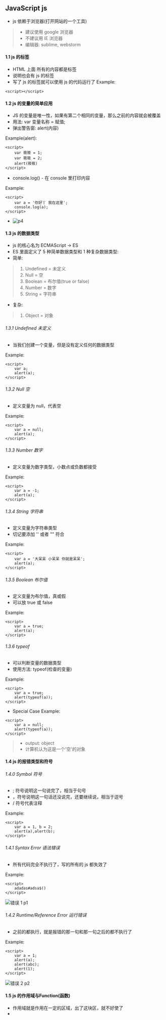 ## JavaScript js
+ js 依赖于浏览器(打开网站的一个工具)
> + 建议使用 google 浏览器
> + 不建议用 IE 浏览器
> + 编辑器: sublime, webstorm

#### 1.1 js 的标签
+ HTML 上面 所有的内容都是标签
+ 说明也会有 js 的标签
+ 写了 js 的标签就可以使用 js 的代码运行了
Example:
```
<script></script>
```

#### 1.2 js 的变量的简单应用
+ JS 的变量是唯一性，如果有第二个相同的变量，那么之前的内容就会被覆盖
+ 用法: var 变量名称 = 赋值;
+ 弹出警告窗: alert(内容)

Example(alert):
```
<script>
    var 筱筱 = 1;
    var 筱筱 = 2;
    alert(筱筱)
</script>
```
+ console.log() - 在 console 里打印内容

Example:
```
<script>
    var a = '你好丫 我在这里';
    console.log(a);
</script>
```
+ ![p4](https://github.com/Tgc020202/Front-End-Learning/blob/main/demo/day%2019%20Javascript%20JS/p4.PNG)

#### 1.3 js 的数据类型
+ js 的核心名为 ECMAScript -> ES
+ ES 里面定义了 5 种简单数据类型和 1 种复杂数据类型:
+ 简单:
> 1. Undefined = 未定义
> 2. Null = 空
> 3. Boolean = 布尔值(true or false)
> 4. Number = 数字
> 5. String = 字符串
+ 复杂:
> 1. Object = 对象

###### 1.3.1 Undefined 未定义
+ 当我们创建一个变量，但是没有定义任何的数据类型

Example:
```
<script>
    var a;
    alert(a);
</script>
```

###### 1.3.2 Null 空
+ 定义变量为 null，代表空

Example:
```
<script>
    var a = null;
    alert(a);
</script>
```

###### 1.3.3 Number 数字
+ 定义变量为数字类型，小数点或负数都接受

Example:
```
<script>
    var a = -1;
    alert(a);
</script>
```

###### 1.3.4 String 字符串
+ 定义变量为字符串类型
+ 切记要添加 '' 或者 "" 符合

Example:
```
<script>
    var a = '大呆呆 小呆呆 你就是呆呆';
    alert(a);
</script>
```

###### 1.3.5 Boolean 布尔值
+ 定义变量为布尔值，真或假
+ 可以放 true 或 false

Example:
```
<script>
    var a = true;
    alert(a);
</script>
```

###### 1.3.6 typeof
+ 可以判断变量的数据类型
+ 使用方法: typeof(检查的变量)

Example:
```
<script>
    var a = true;
    alert(typeof(a));
</script>
```

+ Special Case
Example:
```
<script>
    var a = null;
    alert(typeof(a));
</script>
```
> + output: object
> + 计算机认为这是一个'空'的对象

#### 1.4 js 的报错类型和符号

###### 1.4.0 Symbol 符号
+ ; 符号说明这一句说完了，相当于句号
+ ，符号说明这一句话还没说完，还要继续说，相当于逗号
+ / 符号代表注释

Example:
```
<script>
    var a = 1, b = 2;
    alert(a),alert(b);
</script>
```

###### 1.4.1 Syntax Error 语法错误
+ 所有代码完全不执行了，写的所有的 js 都失效了

Example:
```
<script>
    adadas#adsa$()
</script>
```
![错误 1 p1](https://github.com/Tgc020202/Front-End-Learning/blob/main/demo/day%2019%20Javascript%20JS/p1.PNG)

###### 1.4.2 Runtime/Reference Error 运行错误
+ 之前的都执行，就是报错的那一句和那一句之后的都不执行了

Example:
```
<script>
    var a = 1;
    alert(a);
    alert(abc);
    alert(1);
</script>
```
![错误 2 p2](https://github.com/Tgc020202/Front-End-Learning/blob/main/demo/day%2019%20Javascript%20JS/p2.PNG)


#### 1.5 js 的作用域与Function(函数)
+ 作用域就是作用在一定的区域，出了这块区，就不好使了
+ <script> 也是一个作用域
+ 每个 function 都是一个作用域
+ 用法:
> function 名字(){};
> 名字();

Example:
```
<script>
    function tgc(){
        alert(1);
    };
    tgc();
</script>
```
+ 简单理解: 就是设立一个功能，并给予名称，当要使用这个功能的时候，就使用这个名称，它就会执行自己的功能

Example (错误示范):
```
<script>
    function tgc(){
        b = 10;
    };
    alert(b);
</script>

```
+ ![错误示范 p3](https://github.com/Tgc020202/Front-End-Learning/blob/main/demo/day%2019%20Javascript%20JS/p3.PNG)
+ 报错，因为 b 的变量是属于 tgc函数的，所以无法直接调出来使用

#### 1.6 js 的解析
+ js 会解析代码两次，第一次是预解析，第二次是正常解析
+ 如果第一次有发现语法错误，js 就不干了

###### 1.6.1 第一次解析(预解析)
+ 预解析就是预先再解析
+ 预解析可能会发生两个东西:
> 1. 报错
> 2. 变量提升
> > + 就是把变量提到最上面
> > + 变量的赋值不会提升
> > + Example
> > ```
> > <script>
> >     alert(a);
> >     var a = 10;
> > </script>
> > ```
> > + 所以 output 会出 undefined 而不是 error，因为 var a; 这个变量会被提升，但是它的赋值不会被带上去
> > + 只有有作用域的位置才会发生变量提升

+ 特别事件
Example 1：
```
<script>
    var a = '你好丫 大聪明';
    function tgc(){
        // 这个位置会自动生成一个 var a;
        // 用来刷新变量
        var a = '你好丫 大呆呆';
        console.log(a);
    };
    tgc();
</script>
```
+ 因为在函数(function)里面，计算变量的名称相同，但是一旦进入新的函数就会被刷新
+ 比如，a 一开始是 '你好丫 大聪明'，一旦进入 tgc 函数，a 就会变成 '你好丫 大呆呆'

## JavaScript I 的小测试
```
<script>
    console.log(a); // undefined
    var a = 30;
    console.log(a); // 30
    var a = 40;
    console.log(a); // 40
    function b(){
        console.log(a);
        var a = 20;
    };
    b();    // undefined
    console.log(a); // 40
</script>
```




